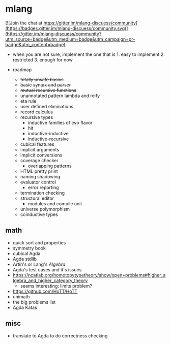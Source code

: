 
# mlang

[![Join the chat at https://gitter.im/mlang-discuess/community](https://badges.gitter.im/mlang-discuess/community.svg)](https://gitter.im/mlang-discuess/community?utm_source=badge&utm_medium=badge&utm_campaign=pr-badge&utm_content=badge)


* when you are not sure, implement the one that is 1. easy to implement 2. restricted 3. enough for now

* roadmap
    * ~~totally unsafe basics~~
    * ~~basic syntax and parser~~
    * ~~mutual recursive functions~~
    * unannotated pattern lambda and reify
    * eta rule
    * user defined eliminations
    * record calculus
    * recursive types
        * inductive families of two flavor
        * hit
        * inductive-inductive
        * inductive-recursive
    * cubical features
    * implicit arguments
    * implicit conversions
    * coverage checker
        * overlapping patterns
    * HTML pretty print
    * naming shadowing
    * evaluator control
        * error reporting
    * termination checking
    * structural editor
        * modules and compile unit
    * universe polymorphism
    * coinductive types
    


## math

* quick sort and properties
* symmetry book
* cubical Agda
* Agda stdlib
* Artin's or Lang's *Algebra*
* Agda's test cases and it's issues
* https://ncatlab.org/homotopytypetheory/show/open+problems#higher_algebra_and_higher_category_theory
    * seems interesting: limits problem?
* https://github.com/HoTT/HoTT
* unimath
* the big problems list
* Agda Katas


## misc

* translate to Agda to do correctness checking